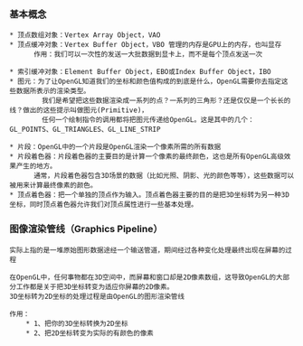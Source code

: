 ### 基本概念

    * 顶点数组对象：Vertex Array Object，VAO
    * 顶点缓冲对象：Vertex Buffer Object，VBO 管理的内存是GPU上的内存，也叫显存
          作用：我们可以一次性的发送一大批数据到显卡上，而不是每个顶点发送一次
          
    * 索引缓冲对象：Element Buffer Object，EBO或Index Buffer Object，IBO
    * 图元：为了让OpenGL知道我们的坐标和颜色值构成的到底是什么，OpenGL需要你去指定这些数据所表示的渲染类型。
            我们是希望把这些数据渲染成一系列的点？一系列的三角形？还是仅仅是一个长长的线？做出的这些提示叫做图元(Primitive)，
            任何一个绘制指令的调用都将把图元传递给OpenGL。这是其中的几个：GL_POINTS、GL_TRIANGLES、GL_LINE_STRIP
            
    * 片段：OpenGL中的一个片段是OpenGL渲染一个像素所需的所有数据
    * 片段着色器：片段着色器的主要目的是计算一个像素的最终颜色，这也是所有OpenGL高级效果产生的地方。
          通常，片段着色器包含3D场景的数据（比如光照、阴影、光的颜色等等），这些数据可以被用来计算最终像素的颜色。
    * 顶点着色器：把一个单独的顶点作为输入。顶点着色器主要的目的是把3D坐标转为另一种3D坐标，同时顶点着色器允许我们对顶点属性进行一些基本处理。
    
    
### 图像渲染管线（Graphics Pipeline）

    实际上指的是一堆原始图形数据途经一个输送管道，期间经过各种变化处理最终出现在屏幕的过程

    在OpenGL中，任何事物都在3D空间中，而屏幕和窗口却是2D像素数组，这导致OpenGL的大部分工作都是关于把3D坐标转变为适应你屏幕的2D像素。
    3D坐标转为2D坐标的处理过程是由OpenGL的图形渲染管线
    
    作用：
        * 1、把你的3D坐标转换为2D坐标
        * 2、把2D坐标转变为实际的有颜色的像素
        